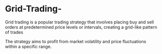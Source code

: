 # Grid-Trading-
Grid trading is a popular trading strategy that involves placing buy and sell orders at predetermined price levels or intervals, creating a grid-like pattern of trades

The strategy aims to profit from market volatility and price fluctuations within a specific range.
